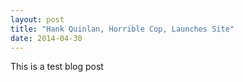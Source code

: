 ```yaml
---
layout: post
title: "Hank Quinlan, Horrible Cop, Launches Site"
date: 2014-04-30
---
```


This is a test blog post
